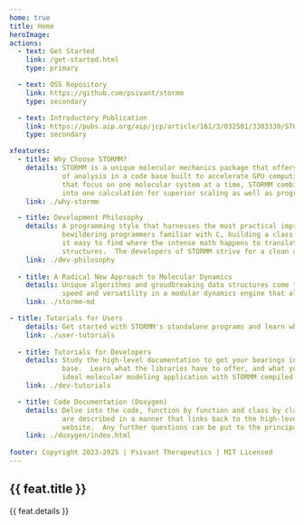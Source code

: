 ```yaml
---
home: true
title: Home
heroImage: 
actions:
  - text: Get Started
    link: /get-started.html
    type: primary

  - text: OSS Repository
    link: https://github.com/psivant/stormm
    type: secondary

  - text: Introductory Publication
    link: https://pubs.aip.org/aip/jcp/article/161/3/032501/3303330/STORMM-Structure-and-topology-replica-molecular
    type: secondary

xfeatures:
  - title: Why Choose STORMM?
    details: STORMM is a unique molecular mechanics package that offers dynamics and other types
             of analysis in a code base built to accelerate GPU computing.  Unlike other packages
             that focus on one molecular system at a time, STORMM combines any number of systems
             into one calculation for superior scaling as well as programming advantages.
    link: ./why-stormm

  - title: Development Philosophy
    details: A programming style that harnesses the most practical improvements in C++ without
             bewildering programmers familiar with C, building a class and API structure that makes
             it easy to find where the intense math happens to translate equations into molecular
             structures.  The developers of STORMM strive for a clean and accessible tool kit.
    link: ./dev-philosophy
    
  - title: A Radical New Approach to Molecular Dynamics
    details: Unique algorithms and groudbreaking data structures come together for exceptional
             speed and versatility in a modular dynamics engine that also accelerates innovation.
    link: ./stormm-md

- title: Tutorials for Users
    details: Get started with STORMM's standalone programs and learn what it can do for you!
    link: ./user-tutorials
    
  - title: Tutorials for Developers
    details: Study the high-level documentation to get your bearings in the vast, original code
             base.  Learn what the libraries have to offer, and what you would need to build your
             ideal molecular modeling application with STORMM compiled as a library.
    link: ./dev-tutorials

  - title: Code Documentation (Doxygen)
    details: Delve into the code, function by function and class by class.  All methods and inputs
             are described in a manner that links back to the high-level documentation on this
             website.  Any further questions can be put to the principal developers.
    link: ./doxygen/index.html
    
footer: Copyright 2023-2025 | Psivant Therapeutics | MIT Licensed
---
```

<!-- 
This is the content of home page. Check [Home Page Docs][default-theme-home] for more details.

[default-theme-home]: https://vuejs.press/reference/default-theme/frontmatter.html#home-page -->

<div class="vp-features">
  <div class="vp-feature" v-for="feat in $frontmatter.xfeatures" :key="feat.title">
    <h2><a :href="feat.link" rel="noopener">{{ feat.title }}</a></h2>
    <p>{{ feat.details }}</p>
  </div>
</div>
